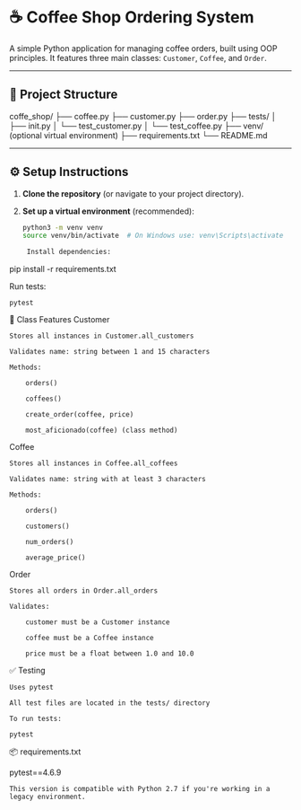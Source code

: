 # ☕ Coffee Shop Ordering System

A simple Python application for managing coffee orders, built using OOP principles. It features three main classes: `Customer`, `Coffee`, and `Order`.

---

## 📁 Project Structure

coffe_shop/
├── coffee.py
├── customer.py
├── order.py
├── tests/
│ ├── init.py
│ └── test_customer.py
│ └── test_coffee.py
├── venv/ (optional virtual environment)
├── requirements.txt
└── README.md


---

## ⚙️ Setup Instructions

1. **Clone the repository** (or navigate to your project directory).
2. **Set up a virtual environment** (recommended):

   ```bash
   python3 -m venv venv
   source venv/bin/activate  # On Windows use: venv\Scripts\activate

    Install dependencies:

pip install -r requirements.txt

Run tests:

    pytest

🧠 Class Features
Customer

    Stores all instances in Customer.all_customers

    Validates name: string between 1 and 15 characters

    Methods:

        orders()

        coffees()

        create_order(coffee, price)

        most_aficionado(coffee) (class method)

Coffee

    Stores all instances in Coffee.all_coffees

    Validates name: string with at least 3 characters

    Methods:

        orders()

        customers()

        num_orders()

        average_price()

Order

    Stores all orders in Order.all_orders

    Validates:

        customer must be a Customer instance

        coffee must be a Coffee instance

        price must be a float between 1.0 and 10.0

✅ Testing

    Uses pytest

    All test files are located in the tests/ directory

    To run tests:

    pytest

📦 requirements.txt

pytest==4.6.9

    This version is compatible with Python 2.7 if you're working in a legacy environment.


